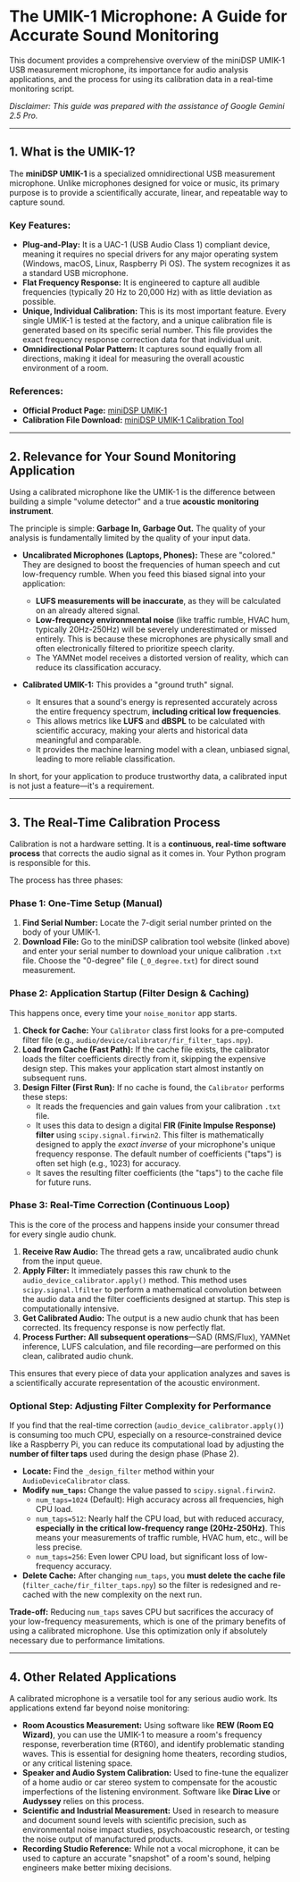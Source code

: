 # The UMIK-1 Microphone: A Guide for Accurate Sound Monitoring

This document provides a comprehensive overview of the miniDSP UMIK-1 USB measurement microphone, its importance for audio analysis applications, and the process for using its calibration data in a real-time monitoring script.

*Disclaimer: This guide was prepared with the assistance of Google Gemini 2.5 Pro.*

---

## 1. What is the UMIK-1?

The **miniDSP UMIK-1** is a specialized omnidirectional USB measurement microphone. Unlike microphones designed for voice or music, its primary purpose is to provide a scientifically accurate, linear, and repeatable way to capture sound.

### Key Features:

* **Plug-and-Play:** It is a UAC-1 (USB Audio Class 1) compliant device, meaning it requires no special drivers for any major operating system (Windows, macOS, Linux, Raspberry Pi OS). The system recognizes it as a standard USB microphone.
* **Flat Frequency Response:** It is engineered to capture all audible frequencies (typically 20 Hz to 20,000 Hz) with as little deviation as possible.
* **Unique, Individual Calibration:** This is its most important feature. Every single UMIK-1 is tested at the factory, and a unique calibration file is generated based on its specific serial number. This file provides the exact frequency response correction data for that individual unit.
* **Omnidirectional Polar Pattern:** It captures sound equally from all directions, making it ideal for measuring the overall acoustic environment of a room.

### References:

* **Official Product Page:** [miniDSP UMIK-1](https://www.minidsp.com/products/acoustic-measurement/umik-1)
* **Calibration File Download:** [miniDSP UMIK-1 Calibration Tool](https://www.minidsp.com/products/acoustic-measurement/umik-1/umik-1-calibration-tool)

---

## 2. Relevance for Your Sound Monitoring Application

Using a calibrated microphone like the UMIK-1 is the difference between building a simple "volume detector" and a true **acoustic monitoring instrument**.

The principle is simple: **Garbage In, Garbage Out.** The quality of your analysis is fundamentally limited by the quality of your input data.

* **Uncalibrated Microphones (Laptops, Phones):** These are "colored." They are designed to boost the frequencies of human speech and cut low-frequency rumble. When you feed this biased signal into your application:
    * **LUFS measurements will be inaccurate**, as they will be calculated on an already altered signal.
    * **Low-frequency environmental noise** (like traffic rumble, HVAC hum, typically 20Hz-250Hz) will be severely underestimated or missed entirely. This is because these microphones are physically small and often electronically filtered to prioritize speech clarity.
    * The YAMNet model receives a distorted version of reality, which can reduce its classification accuracy.

* **Calibrated UMIK-1:** This provides a "ground truth" signal.
    * It ensures that a sound's energy is represented accurately across the entire frequency spectrum, **including critical low frequencies**.
    * This allows metrics like **LUFS** and **dBSPL** to be calculated with scientific accuracy, making your alerts and historical data meaningful and comparable.
    * It provides the machine learning model with a clean, unbiased signal, leading to more reliable classification.

In short, for your application to produce trustworthy data, a calibrated input is not just a feature—it's a requirement.

---

## 3. The Real-Time Calibration Process

Calibration is not a hardware setting. It is a **continuous, real-time software process** that corrects the audio signal as it comes in. Your Python program is responsible for this.

The process has three phases:

### Phase 1: One-Time Setup (Manual)

1.  **Find Serial Number:** Locate the 7-digit serial number printed on the body of your UMIK-1.
2.  **Download File:** Go to the miniDSP calibration tool website (linked above) and enter your serial number to download your unique calibration `.txt` file. Choose the "0-degree" file (`_0_degree.txt`) for direct sound measurement.

### Phase 2: Application Startup (Filter Design & Caching)

This happens once, every time your `noise_monitor` app starts.

1.  **Check for Cache:** Your `Calibrator` class first looks for a pre-computed filter file (e.g., `audio/device/calibrator/fir_filter_taps.npy`).
2.  **Load from Cache (Fast Path):** If the cache file exists, the calibrator loads the filter coefficients directly from it, skipping the expensive design step. This makes your application start almost instantly on subsequent runs.
3.  **Design Filter (First Run):** If no cache is found, the `Calibrator` performs these steps:
    * It reads the frequencies and gain values from your calibration `.txt` file.
    * It uses this data to design a digital **FIR (Finite Impulse Response) filter** using `scipy.signal.firwin2`. This filter is mathematically designed to apply the *exact inverse* of your microphone's unique frequency response. The default number of coefficients ("taps") is often set high (e.g., 1023) for accuracy.
    * It saves the resulting filter coefficients (the "taps") to the cache file for future runs.

### Phase 3: Real-Time Correction (Continuous Loop)

This is the core of the process and happens inside your consumer thread for every single audio chunk.

1.  **Receive Raw Audio:** The thread gets a raw, uncalibrated audio chunk from the input queue.
2.  **Apply Filter:** It immediately passes this raw chunk to the `audio_device_calibrator.apply()` method. This method uses `scipy.signal.lfilter` to perform a mathematical convolution between the audio data and the filter coefficients designed at startup. This step is computationally intensive.
3.  **Get Calibrated Audio:** The output is a new audio chunk that has been corrected. Its frequency response is now perfectly flat.
4.  **Process Further:** **All subsequent operations**—SAD (RMS/Flux), YAMNet inference, LUFS calculation, and file recording—are performed on this clean, calibrated audio chunk.

This ensures that every piece of data your application analyzes and saves is a scientifically accurate representation of the acoustic environment.

### Optional Step: Adjusting Filter Complexity for Performance

If you find that the real-time correction (`audio_device_calibrator.apply()`) is consuming too much CPU, especially on a resource-constrained device like a Raspberry Pi, you can reduce its computational load by adjusting the **number of filter taps** used during the design phase (Phase 2).

* **Locate:** Find the `_design_filter` method within your `AudioDeviceCalibrator` class.
* **Modify `num_taps`:** Change the value passed to `scipy.signal.firwin2`.
    * `num_taps=1024` (Default): High accuracy across all frequencies, high CPU load.
    * `num_taps=512`: Nearly half the CPU load, but with reduced accuracy, **especially in the critical low-frequency range (20Hz-250Hz)**. This means your measurements of traffic rumble, HVAC hum, etc., will be less precise.
    * `num_taps=256`: Even lower CPU load, but significant loss of low-frequency accuracy.
* **Delete Cache:** After changing `num_taps`, you **must delete the cache file** (`filter_cache/fir_filter_taps.npy`) so the filter is redesigned and re-cached with the new complexity on the next run.

**Trade-off:** Reducing `num_taps` saves CPU but sacrifices the accuracy of your low-frequency measurements, which is one of the primary benefits of using a calibrated microphone. Use this optimization only if absolutely necessary due to performance limitations.

---

## 4. Other Related Applications

A calibrated microphone is a versatile tool for any serious audio work. Its applications extend far beyond noise monitoring:

* **Room Acoustics Measurement:** Using software like **REW (Room EQ Wizard)**, you can use the UMIK-1 to measure a room's frequency response, reverberation time (RT60), and identify problematic standing waves. This is essential for designing home theaters, recording studios, or any critical listening space.
* **Speaker and Audio System Calibration:** Used to fine-tune the equalizer of a home audio or car stereo system to compensate for the acoustic imperfections of the listening environment. Software like **Dirac Live** or **Audyssey** relies on this process.
* **Scientific and Industrial Measurement:** Used in research to measure and document sound levels with scientific precision, such as environmental noise impact studies, psychoacoustic research, or testing the noise output of manufactured products.
* **Recording Studio Reference:** While not a vocal microphone, it can be used to capture an accurate "snapshot" of a room's sound, helping engineers make better mixing decisions.
